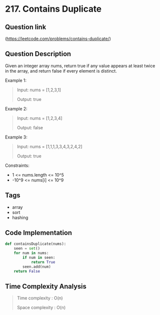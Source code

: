 # 217. Contains Duplicate

## Question link
(https://leetcode.com/problems/contains-duplicate/)

## Question Description
Given an integer array nums, return true if any value appears at least twice in the array, and return false if every element is distinct.

Example 1:

> Input: nums = [1,2,3,1]
>
> Output: true

Example 2:

> Input: nums = [1,2,3,4]
>
> Output: false

Example 3:

> Input: nums = [1,1,1,3,3,4,3,2,4,2]
>
> Output: true

Constraints:
- 1 <= nums.length <= 10^5
- -10^9 <= nums[i] <= 10^9

## Tags
- array
- sort
- hashing

## Code Implementation
```python
def containsDuplicate(nums):
    seen = set()
    for num in nums:
        if num in seen:
            return True
        seen.add(num)
    return False

```

## Time Complexity Analysis
> Time complexity  : O(n)
>
> Space complexity : O(n)